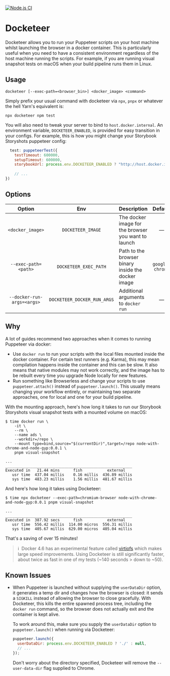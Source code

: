 [![Node.js CI](https://github.com/andyearnshaw/docketeer/actions/workflows/node.js.yml/badge.svg)](https://github.com/andyearnshaw/docketeer/actions/workflows/node.js.yml)

# Docketeer

Docketeer allows you to run your Puppeteer scripts on your host machine whilst launching the browser
in a docker container. This is particularly useful when you need to have a consistent environment
regardless of the host machine running the scripts. For example, if you are running visual snapshot
tests on macOS when your build pipeline runs them in Linux.

## Usage

```
docketeer [--exec-path=<browser_bin>] <docker_image> <command>
```

Simply prefix your usual command with docketeer via `npx`, `pnpx` or whatever the hell Yarn's
equivalent is:

```
npx docketeer npm test
```

You will also need to tweak your server to bind to `host.docker.internal`. An environment variable,
`DOCKETEER_ENABLED`, is provided for easy transition in your configs. For example, this is how you might
change your Storybook Storyshots puppeteer config:

```javascript
  test: puppeteerTest({
    testTimeout: 600000,
    setupTimeout: 600000,
    storybookUrl: process.env.DOCKETEER_ENABLED ? "http://host.docker.internal:9003" : "http://localhost:9003",
    
    // ...
})
```

## Options

| Option                     | Env                         | Description                                         | Default                     |
| :------------------------: | :-------------------------: | :-------------------------------------------------- | :-------------------------: |
| `<docker_image>`           | `DOCKETEER_IMAGE`           | The docker image for the browser you want to launch | —                           |
| `--exec-path=<path>`       | `DOCKETEER_EXEC_PATH`       | Path to the browser binary inside the docker image  | `google-chrome`             |
| `--docker-run-args=<args>` | `DOCKETEER_DOCKER_RUN_ARGS` | Additional arguments to `docker run`                | —                           |

## Why

A lot of guides recommend two approaches when it comes to running Puppeteer via docker:

 * Use `docker run` to run your scripts with the local files mounted inside the docker container.
   For certain test runners (e.g. Karma), this may mean compilation happens inside the container and
   this can be slow. It also means that native modules may not work correctly, and the image has
   to be rebuilt every time you upgrade Node locally for new features.
 * Run something like Browserless and change your scripts to use `puppeteer.attach()` instead of
   `puppeteer.launch()`. This usually means changing your workflow entirely, or maintaining two
   separate approaches, one for local and one for your build pipeline.

With the mounting approach, here's how long it takes to run our Storybook Storyshots visual snapshot
tests with a mounted volume on macOS:

```
$ time docker run \
	-it \
	--rm \
	--name ads \
	--workdir=/repo \
	--mount type=bind,source="$(currentDir)",target=/repo node-with-chrome-and-node-gyp:0.0.1 \
	pnpm visual-snapshot

...
________________________________________________________
Executed in   21.44 mins      fish           external
   usr time  437.04 millis    0.16 millis  436.89 millis
   sys time  483.23 millis    1.56 millis  481.67 millis

```

And here's how long it takes using Docketeer:
```
$ time npx docketeer --exec-path=chromium-browser node-with-chrome-and-node-gyp:0.0.1 pnpm visual-snapshot

...
________________________________________________________
Executed in  387.92 secs      fish           external
   usr time  556.42 millis  114.00 micros  556.31 millis
   sys time  405.67 millis  629.00 micros  405.04 millis
```

That's a saving of over 15 minutes! 

> ℹ️ &nbsp;Docker 4.6 has an experimental feature called [virtiofs][virtiofs] which makes large
> speed improvements. Using Docketeer is still significantly faster, about twice as fast in one of
> my tests (~140 seconds > down to ~50).

[virtiofs]: https://www.docker.com/blog/speed-boost-achievement-unlocked-on-docker-desktop-4-6-for-mac/

## Known Issues

* When Puppeteer is launched without supplying the `userDataDir` option, it generates a temp dir and
  changes how the browser is closed: it sends a `SIGKILL` instead of allowing the browser to close
  gracefully. With Docketeer, this kills the entire spawned process tree, including the `docker run`
  command, so the browser does not actually exit and the container is kept alive.

  To work around this, make sure you supply the `userDataDir` option to `puppeteer.launch()` when
  running via Docketeer:

  ```javascript
  puppeteer.launch({
    userDataDir: process.env.DOCKETEER_ENABLED ? './' : null,
    // ...
  });
  ```

  Don't worry about the directory specified, Docketeer will remove the `--user-data-dir` flag
  supplied to Chrome.
